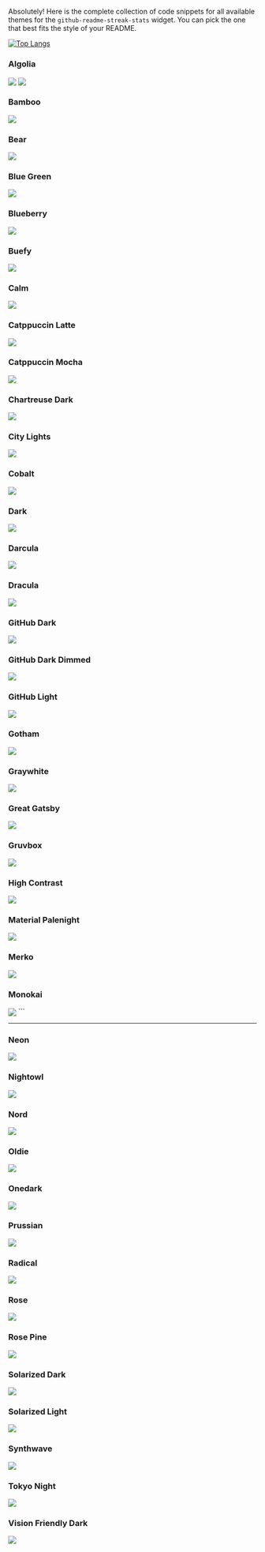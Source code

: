 Absolutely\! Here is the complete collection of code snippets for all available themes for the `github-readme-streak-stats` widget. You can pick the one that best fits the style of your README.

[![Top Langs](https://github-readme-stats.vercel.app/api/top-langs/?username=abhishekkumar177&layout=compact&theme=dracula)](https://github.com/anuraghazra/github-readme-stats)

### Algolia


<img align="center" src="https://github-readme-streak-stats.herokuapp.com/?user=abhishekkumar177&theme=algolia&hide_border=true"/>


<img align="center" src="https://github-readme-streak-stats.herokuapp.com/?user=abhishekkumar177&theme=discord&hide_border=true"/>



### Bamboo


<img align="center" src="https://github-readme-streak-stats.herokuapp.com/?user=abhishekkumar177&theme=bamboo&hide_border=true"/>




### Bear


<img align="center" src="https://github-readme-streak-stats.herokuapp.com/?user=abhishekkumar177&theme=bear&hide_border=true"/>

### Blue Green


<img align="center" src="https://github-readme-streak-stats.herokuapp.com/?user=abhishekkumar177&theme=blue_green&hide_border=true"/>

### Blueberry


<img align="center" src="https://github-readme-streak-stats.herokuapp.com/?user=abhishekkumar177&theme=blueberry&hide_border=true"/>


### Buefy


<img align="center" src="https://github-readme-streak-stats.herokuapp.com/?user=abhishekkumar177&theme=buefy&hide_border=true"/>

### Calm


<img align="center" src="https://github-readme-streak-stats.herokuapp.com/?user=abhishekkumar177&theme=calm&hide_border=true"/>


### Catppuccin Latte


<img align="center" src="https://github-readme-streak-stats.herokuapp.com/?user=abhishekkumar177&theme=catppuccin_latte&hide_border=true"/>


### Catppuccin Mocha


<img align="center" src="https://github-readme-streak-stats.herokuapp.com/?user=abhishekkumar177&theme=catppuccin_mocha&hide_border=true"/>


### Chartreuse Dark


<img align="center" src="https://github-readme-streak-stats.herokuapp.com/?user=abhishekkumar177&theme=chartreuse_dark&hide_border=true"/>

### City Lights

<img align="center" src="https://github-readme-streak-stats.herokuapp.com/?user=abhishekkumar177&theme=city_lights&hide_border=true"/>


### Cobalt


<img align="center" src="https://github-readme-streak-stats.herokuapp.com/?user=abhishekkumar177&theme=cobalt&hide_border=true"/>

### Dark


<img align="center" src="https://github-readme-streak-stats.herokuapp.com/?user=abhishekkumar177&theme=dark&hide_border=true"/>

### Darcula

<img align="center" src="https://github-readme-streak-stats.herokuapp.com/?user=abhishekkumar177&theme=darcula&hide_border=true"/>


### Dracula


<img align="center" src="https://github-readme-streak-stats.herokuapp.com/?user=abhishekkumar177&theme=dracula&hide_border=true"/>


### GitHub Dark


<img align="center" src="https://github-readme-streak-stats.herokuapp.com/?user=abhishekkumar177&theme=github_dark&hide_border=true"/>

### GitHub Dark Dimmed


<img align="center" src="https://github-readme-streak-stats.herokuapp.com/?user=abhishekkumar177&theme=github_dark_dimmed&hide_border=true"/>


### GitHub Light


<img align="center" src="https://github-readme-streak-stats.herokuapp.com/?user=abhishekkumar177&theme=github_light&hide_border=true"/>

### Gotham


<img align="center" src="https://github-readme-streak-stats.herokuapp.com/?user=abhishekkumar177&theme=gotham&hide_border=true"/>

### Graywhite


<img align="center" src="https://github-readme-streak-stats.herokuapp.com/?user=abhishekkumar177&theme=graywhite&hide_border=true"/>

### Great Gatsby


<img align="center" src="https://github-readme-streak-stats.herokuapp.com/?user=abhishekkumar177&theme=great_gatsby&hide_border=true"/>

### Gruvbox


<img align="center" src="https://github-readme-streak-stats.herokuapp.com/?user=abhishekkumar177&theme=gruvbox&hide_border=true"/>


### High Contrast


<img align="center" src="https://github-readme-streak-stats.herokuapp.com/?user=abhishekkumar177&theme=highcontrast&hide_border=true"/>


### Material Palenight


<img align="center" src="https://github-readme-streak-stats.herokuapp.com/?user=abhishekkumar177&theme=material_palenight&hide_border=true"/>


### Merko


<img align="center" src="https://github-readme-streak-stats.herokuapp.com/?user=abhishekkumar177&theme=merko&hide_border=true"/>


### Monokai


<img align="center" src="https://github-readme-streak-stats.herokuapp.com/?user=abhishekkumar177&theme=monokai&hide_border=true"/>
```

-----

### Neon


<img align="center" src="https://github-readme-streak-stats.herokuapp.com/?user=abhishekkumar177&theme=neon&hide_border=true"/>

### Nightowl


<img align="center" src="https://github-readme-streak-stats.herokuapp.com/?user=abhishekkumar177&theme=nightowl&hide_border=true"/>

### Nord

<img align="center" src="https://github-readme-streak-stats.herokuapp.com/?user=abhishekkumar177&theme=nord&hide_border=true"/>

### Oldie


<img align="center" src="https://github-readme-streak-stats.herokuapp.com/?user=abhishekkumar177&theme=oldie&hide_border=true"/>


### Onedark


<img align="center" src="https://github-readme-streak-stats.herokuapp.com/?user=abhishekkumar177&theme=onedark&hide_border=true"/>


### Prussian


<img align="center" src="https://github-readme-streak-stats.herokuapp.com/?user=abhishekkumar177&theme=prussian&hide_border=true"/>

### Radical


<img align="center" src="https://github-readme-streak-stats.herokuapp.com/?user=abhishekkumar177&theme=radical&hide_border=true"/>


### Rose


<img align="center" src="https://github-readme-streak-stats.herokuapp.com/?user=abhishekkumar177&theme=rose&hide_border=true"/>


### Rose Pine


<img align="center" src="https://github-readme-streak-stats.herokuapp.com/?user=abhishekkumar177&theme=rose_pine&hide_border=true"/>


### Solarized Dark


<img align="center" src="https://github-readme-streak-stats.herokuapp.com/?user=abhishekkumar177&theme=solarized_dark&hide_border=true"/>


### Solarized Light


<img align="center" src="https://github-readme-streak-stats.herokuapp.com/?user=abhishekkumar177&theme=solarized_light&hide_border=true"/>


### Synthwave

<img align="center" src="https://github-readme-streak-stats.herokuapp.com/?user=abhishekkumar177&theme=synthwave&hide_border=true"/>


### Tokyo Night


<img align="center" src="https://github-readme-streak-stats.herokuapp.com/?user=abhishekkumar177&theme=tokyonight&hide_border=true"/>


### Vision Friendly Dark


<img align="center" src="https://github-readme-streak-stats.herokuapp.com/?user=abhishekkumar177&theme=vision_friendly_dark&hide_border=true"/>
